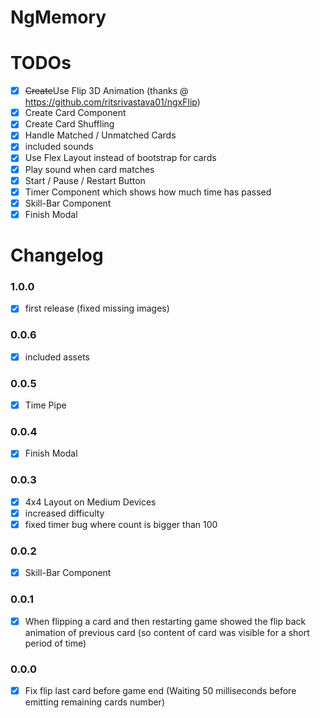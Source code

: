 # NgMemory

# TODOs
- [x] ~~Create~~Use Flip 3D Animation (thanks @ https://github.com/ritsrivastava01/ngxFlip)
- [x] Create Card Component
- [x] Create Card Shuffling
- [x] Handle Matched / Unmatched Cards
- [x] included sounds
- [x] Use Flex Layout instead of bootstrap for cards
- [x] Play sound when card matches
- [x] Start / Pause / Restart Button
- [x] Timer Component which shows how much time has passed
- [x] Skill-Bar Component
- [x] Finish Modal

# Changelog

### 1.0.0
- [x] first release (fixed missing images)

### 0.0.6
- [x] included assets

### 0.0.5
- [x] Time Pipe

### 0.0.4
- [x] Finish Modal

### 0.0.3
- [x] 4x4 Layout on Medium Devices
- [x] increased difficulty
- [x] fixed timer bug where count is bigger than 100

### 0.0.2
- [x] Skill-Bar Component

### 0.0.1
- [x] When flipping a card and then restarting game showed the flip back animation of previous card (so content of card was visible for a short period of time)

### 0.0.0
- [x] Fix flip last card before game end (Waiting 50 milliseconds before emitting remaining cards number)